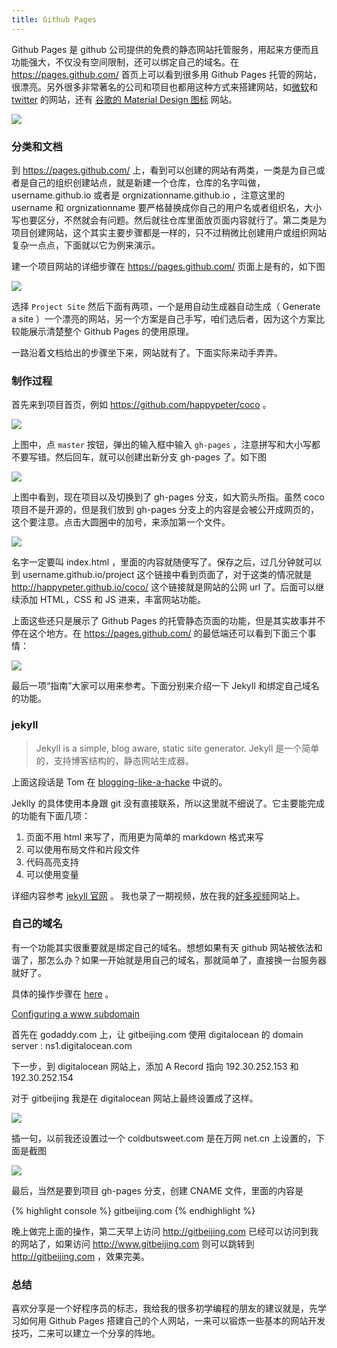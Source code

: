 ```yaml
---
title: Github Pages
---
```



Github Pages 是 github 公司提供的免费的静态网站托管服务，用起来方便而且功能强大，不仅没有空间限制，还可以绑定自己的域名。在 <https://pages.github.com/> 首页上可以看到很多用 Github Pages 托管的网站，很漂亮。另外很多非常著名的公司和项目也都用这种方式来搭建网站，如[微软](http://microsoft.github.io/)和 [twitter](http://twitter.github.io/) 的网站，还有 [谷歌的 Material Design 图标](http://google.github.io/material-design-icons/) 网站。

![](images/pages/logo.png)

### 分类和文档

到 <https://pages.github.com/> 上，看到可以创建的网站有两类，一类是为自己或者是自己的组织创建站点，就是新建一个仓库，仓库的名字叫做，username.github.io 或者是 orgnizationname.github.io ，注意这里的 username 和 orgnizationname 要严格替换成你自己的用户名或者组织名，大小写也要区分，不然就会有问题。然后就往仓库里面放页面内容就行了。第二类是为项目创建网站，这个其实主要步骤都是一样的，只不过稍微比创建用户或组织网站复杂一点点，下面就以它为例来演示。

建一个项目网站的详细步骤在 <https://pages.github.com/> 页面上是有的，如下图

![](images/pages/project_site.png)

选择 `Project Site` 然后下面有两项，一个是用自动生成器自动生成（ Generate a site ）一个漂亮的网站，另一个方案是自己手写，咱们选后者，因为这个方案比较能展示清楚整个 Github Pages 的使用原理。

一路沿着文档给出的步骤坐下来，网站就有了。下面实际来动手弄弄。

### 制作过程

首先来到项目首页，例如 https://github.com/happypeter/coco 。

![](images/pages/site_branch.png)

上图中，点 `master` 按钮，弹出的输入框中输入 `gh-pages` ，注意拼写和大小写都不要写错。然后回车，就可以创建出新分支 gh-pages 了。如下图

![](images/pages/site_branch_created.png)

上图中看到，现在项目以及切换到了 gh-pages 分支，如大箭头所指。虽然 coco 项目不是开源的，但是我们放到 gh-pages 分支上的内容是会被公开成网页的，这个要注意。点击大圆圈中的加号，来添加第一个文件。

![](images/pages/first_page.png)

名字一定要叫 index.html ，里面的内容就随便写了。保存之后，过几分钟就可以到 username.github.io/project 这个链接中看到页面了，对于这类的情况就是 http://happypeter.github.io/coco/ 这个链接就是网站的公网 url 了。后面可以继续添加 HTML，CSS 和 JS 进来，丰富网站功能。


上面这些还只是展示了 Github Pages 的托管静态页面的功能，但是其实故事并不停在这个地方。在 <https://pages.github.com/> 的最低端还可以看到下面三个事情：

![](images/pages/more_function.png)

最后一项“指南”大家可以用来参考。下面分别来介绍一下 Jekyll 和绑定自己域名的功能。

### jekyll

> Jekyll is a simple, blog aware, static site generator.
> Jekyll 是一个简单的，支持博客结构的，静态网站生成器。

上面这段话是 Tom 在 [blogging-like-a-hacke](http://tom.preston-werner.com/2008/11/17/blogging-like-a-hacker.html) 中说的。

Jeklly 的具体使用本身跟 git 没有直接联系，所以这里就不细说了。它主要能完成的功能有下面几项：

1. 页面不用 html 来写了，而用更为简单的 markdown 格式来写
2. 可以使用布局文件和片段文件
3. 代码高亮支持
4. 可以使用变量

详细内容参考 [jekyll 官网](http://jekyllrb.com/) 。 我也录了一期视频，放在我的[好多视频](http://haoduoshipin.com/episodes/113)网站上。

### 自己的域名

有一个功能其实很重要就是绑定自己的域名。想想如果有天 github 网站被依法和谐了，那怎么办？如果一开始就是用自己的域名，那就简单了，直接换一台服务器就好了。

具体的操作步骤在 [here](https://help.github.com/articles/setting-up-a-custom-domain-with-github-pages/) 。

[Configuring a www subdomain](https://help.github.com/articles/tips-for-configuring-a-cname-record-with-your-dns-provider/#configuring-a-www-subdomain)


首先在 godaddy.com 上，让 gitbeijing.com 使用 digitalocean 的 domain server : ns1.digitalocean.com

下一步，到 digitalocean 网站上，添加 A Record 指向 192.30.252.153 和 192.30.252.154


对于 gitbeijing 我是在 digitalocean 网站上最终设置成了这样。

![](images/pages/do_dns.png)

插一句，以前我还设置过一个 coldbutsweet.com 是在万网 net.cn 上设置的，下面是截图

![](images/pages/netcn_dns.png)

最后，当然是要到项目 gh-pages 分支，创建 CNAME 文件，里面的内容是

{% highlight console %}
gitbeijing.com
{% endhighlight %}

<!--  you will need to create A records that point to 192.30.252.153 and 192.30.252.154
https://help.github.com/articles/my-custom-domain-isn-t-working/
 -->

晚上做完上面的操作，第二天早上访问 <http://gitbeijing.com> 已经可以访问到我的网站了，如果访问 <http://www.gitbeijing.com> 则可以跳转到 <http://gitbeijing.com> ，效果完美。

### 总结
喜欢分享是一个好程序员的标志，我给我的很多初学编程的朋友的建议就是，先学习如何用 Github Pages 搭建自己的个人网站，一来可以锻炼一些基本的网站开发技巧，二来可以建立一个分享的阵地。
